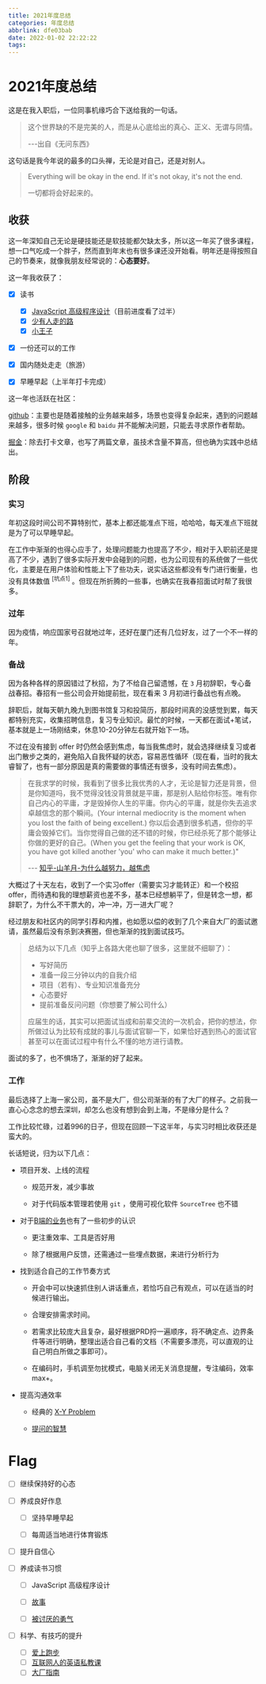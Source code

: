 ```yaml
---
title: 2021年度总结
categories: 年度总结
abbrlink: dfe03bab
date: 2022-01-02 22:22:22
tags:
---
```


# 2021年度总结

这是在我入职后，一位同事机缘巧合下送给我的一句话。

> 这个世界缺的不是完美的人，而是从心底给出的真心、正义、无谓与同情。
> 
> ---出自《无问东西》

这句话是我今年说的最多的口头禅，无论是对自己，还是对别人。

> Everything will be okay in the end. If it's not okay, it's not the end. 
> 
> 一切都将会好起来的。

<!-- more -->

## 收获

这一年深知自己无论是硬技能还是软技能都欠缺太多，所以这一年买了很多课程，想一口气吃成一个胖子，然而直到年末也有很多课还没开始看。明年还是得按照自己的节奏来，就像我朋友经常说的：**心态要好**。

这一年我收获了：

- [x] 读书
  
  - [x] [JavaScript 高级程序设计](https://book.douban.com/subject/35175321/)（目前进度看了过半）
  - [x] [少有人走的路](https://book.douban.com/subject/1775691/)
  - [x] [小王子](https://book.douban.com/subject/1084336/)

- [x] 一份还可以的工作

- [x] 国内随处走走（旅游）

- [x] 早睡早起（上半年打卡完成）

这一年也活跃在社区：

[github](https://github.com/popring?tab=overview&from=2021-01-01&to=2021-12-31)：主要也是随着接触的业务越来越多，场景也变得复杂起来，遇到的问题越来越多，很多时候 `google` 和 `baidu` 并不能解决问题，只能去寻求原作者帮助。

[掘金](https://juejin.cn/user/4406498334880862/posts)：除去打卡文章，也写了两篇文章，虽技术含量不算高，但也确为实践中总结出。

## 阶段

### 实习

年初这段时间公司不算特别忙，基本上都还能准点下班，哈哈哈，每天准点下班就是为了可以早睡早起。

在工作中渐渐的也得心应手了，处理问题能力也提高了不少，相对于入职前还是提高了不少，遇到了很多实际开发中会碰到的问题，也为公司现有的系统做了一些优化，主要是在用户体验和性能上下了些功夫，说实话这些都没有专门进行衡量，也没有具体数值 <sup>[坑点1]</sup> 。但现在所折腾的一些事，也确实在我春招面试时帮了我很多。

### 过年

因为疫情，响应国家号召就地过年，还好在厦门还有几位好友，过了一个不一样的年。

### 备战

因为各种各样的原因错过了秋招，为了不给自己留遗憾，在 `3` 月初辞职，专心备战春招。春招有一些公司会开始提前批，现在看来 3 月初进行备战也有点晚。

辞职后，就每天朝九晚九到图书馆复习和投简历，那段时间真的没感觉到累，每天都特别充实，收集招聘信息，复习专业知识。最忙的时候，一天都在面试+笔试，基本就是上一场刚结束，休息10-20分钟左右就开始下一场。

不过在没有接到 offer 时仍然会感到焦虑，每当我焦虑时，就会选择继续复习或者出门散步之类的，避免陷入自我怀疑的状态，容易恶性循环（现在看，当时的我太睿智了，也有一部分原因是真的需要做的事情还有很多，没有时间去焦虑）。

> 在我求学的时候，我看到了很多比我优秀的人才，无论是智力还是背景，但是你知道吗，我不觉得没钱没背景就是平庸，那是别人贴给你标签。唯有你自己内心的平庸，才是毁掉你人生的平庸。你内心的平庸，就是你失去追求卓越信念的那个瞬间。(Your internal mediocrity is the moment when you lost the faith of being excellent.) 你以后会遇到很多机遇，但你的平庸会毁掉它们。当你觉得自己做的还不错的时候，你已经杀死了那个能够让你做的更好的自己。(When you get the feeling that your work is OK, you have got killed another 'you' who can make it much better.)"
> 
> --- [知乎-山羊月-为什么越努力，越焦虑](https://www.zhihu.com/appview/v2/answer/73645420?is_video_answer_page=0&omni=1&X-AD=canvas_version%3Av%3D5.1%3Bsetting%3Acad%3D0&ad_pv_track=1)

大概过了十天左右，收到了一个实习offer（需要实习才能转正）和一个校招offer，而待遇和我的理想薪资也差不多，基本已经想躺平了，但是转念一想，都辞职了，为什么不干票大的，冲一冲，万一进大厂呢？

经过朋友和社区内的同学引荐和内推，也如愿以偿的收到了几个来自大厂的面试邀请，虽然最后没有杀到决赛圈，但也渐渐的找到面试技巧。

> 总结为以下几点（知乎上各路大佬也聊了很多，这里就不细聊了）：
> 
> - 写好简历
> - 准备一段三分钟以内的自我介绍
> - 项目（若有）、专业知识准备充分
> - 心态要好
> - 提前准备反问问题（你想要了解公司什么）
> 
> 应届生的话，其实可以把面试当成和前辈交流的一次机会，把你的想法，你所做过认为比较有成就的事儿与面试官聊一下，如果恰好遇到热心的面试官甚至可以在面试过程中有什么不懂的地方进行请教。

面试的多了，也不惧场了，渐渐的好了起来。

### 工作

最后选择了上海一家公司，虽不是大厂，但公司渐渐的有了大厂的样子。之前我一直心心念念的想去深圳，却怎么也没有想到会到上海，不是缘分是什么？

工作比较忙碌，过着996的日子，但现在回顾一下这半年，与实习时相比收获还是蛮大的。

长话短说，归为以下几点：

- 项目开发、上线的流程
  
  - 规范开发，减少事故
  
  - 对于代码版本管理若使用 `git` ，使用可视化软件 `SourceTree` 也不错

- 对于[B端的业务](https://www.nowcoder.com/tutorial/10037/adb19e5a6d4d4171a4f596656b9a6a42)也有了一些初步的认识
  
  - 更注重效率、工具是否好用
  
  - 除了根据用户反馈，还需通过一些埋点数据，来进行分析行为

- 找到适合自己的工作节奏方式
  
  - 开会中可以快速抓住别人讲话重点，若恰巧自己有观点，可以在适当的时候进行输出。
  
  - 合理安排需求时间。
  
  - 若需求比较庞大且复杂，最好根据PRD捋一遍顺序，将不确定点、边界条件等进行明确，整理出适合自己看的文档（不需要多漂亮，可以直观的让自己明白所做之事即可）。
  
  - 在编码时，手机调至勿扰模式，电脑关闭无关消息提醒，专注编码，效率 max+。

- 提高沟通效率
  
  - 经典的 [X-Y Problem](https://coolshell.cn/articles/10804.html)
  
  - [提问的智慧](https://github.com/ryanhanwu/How-To-Ask-Questions-The-Smart-Way)

# Flag

- [ ] 继续保持好的心态

- [ ] 养成良好作息
  
  - [ ] 坚持早睡早起
  
  - [ ] 每周适当地进行体育锻炼

- [ ] 提升自信心

- [ ] 养成读书习惯
  
  - [ ] JavaScript 高级程序设计
  
  - [ ] [故事](https://book.douban.com/subject/25976544/)
  
  - [ ] [被讨厌的勇气](https://book.douban.com/subject/26369699/)

- [ ] 科学、有技巧的提升
  
  - [ ] [爱上跑步](https://time.geekbang.org/column/intro/100061401)
  - [ ] [互联网人的英语私教课](https://time.geekbang.org/column/intro/100051901)
  - [ ] [大厂指南](https://time.geekbang.org/column/intro/100064501?tab=catalog)

